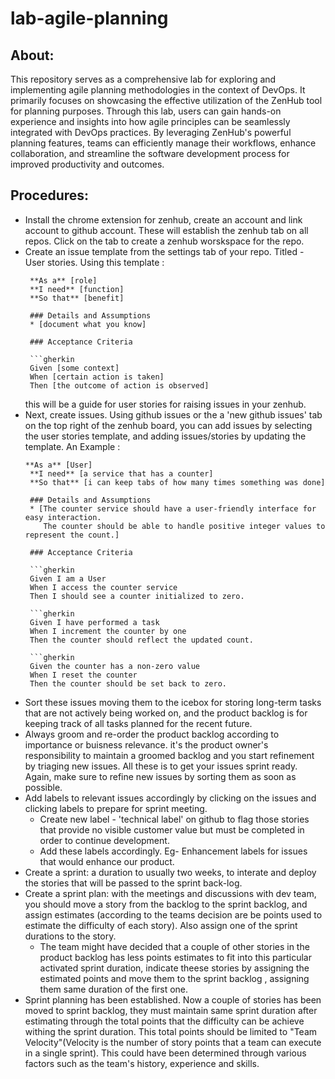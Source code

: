 # lab-agile-planning

## About:
This repository serves as a comprehensive lab for exploring and implementing agile planning methodologies in the context of DevOps. It primarily focuses on showcasing the effective utilization of the ZenHub tool for planning purposes. Through this lab, users can gain hands-on experience and insights into how agile principles can be seamlessly integrated with DevOps practices. By leveraging ZenHub's powerful planning features, teams can efficiently manage their workflows, enhance collaboration, and streamline the software development process for improved productivity and outcomes.

## Procedures:
- Install the chrome extension for zenhub, create an account and link account to github account. These will establish the zenhub tab on all repos. Click on the tab to create a zenhub worskspace for the repo.
- Create an issue template from the settings tab of your repo. Titled - User stories. Using this template :
  ```
   **As a** [role]  
   **I need** [function]  
   **So that** [benefit]  
   
   ### Details and Assumptions
   * [document what you know]
   
   ### Acceptance Criteria  
   
   ```gherkin
   Given [some context]
   When [certain action is taken]
   Then [the outcome of action is observed]
   ```
  this will be a guide for user stories for raising issues in your zenhub.
- Next, create issues. Using github issues or the a 'new github issues' tab on the top right of the zenhub board, you can add issues by selecting the user stories template, and adding issues/stories by updating the template. An Example :
  ```
  **As a** [User]  
   **I need** [a service that has a counter]  
   **So that** [i can keep tabs of how many times something was done]  
   
   ### Details and Assumptions
   * [The counter service should have a user-friendly interface for easy interaction.
      The counter should be able to handle positive integer values to represent the count.]
   
   ### Acceptance Criteria  
   
   ```gherkin
   Given I am a User
   When I access the counter service
   Then I should see a counter initialized to zero.
  
   ```gherkin
   Given I have performed a task
   When I increment the counter by one
   Then the counter should reflect the updated count.
  
   ```gherkin
   Given the counter has a non-zero value
   When I reset the counter
   Then the counter should be set back to zero.
  ```
- Sort these issues moving them to the icebox for storing long-term tasks that are not actively being worked on, and the product backlog is for keeping track of all tasks planned for the recent future.
- Always groom and re-order the product backlog according to importance or buisness relevance. it's the product owner's responsibility to maintain a groomed backlog and you start refinement by triaging new 
  issues.
  All these is to get your issues sprint ready. Again, make sure to refine new issues by sorting them as soon as possible.
- Add labels to relevant issues accordingly by clicking on the issues and clicking labels to prepare for sprint meeting.
    * Create new label - 'technical label' on github to flag those stories that provide no visible customer value but must be completed in order to continue development.
    * Add these labels accordingly. Eg- Enhancement labels for issues that would enhance our product.
- Create a sprint: a duration to usually two weeks, to interate and deploy the stories that will be passed to the sprint back-log.
- Create a sprint plan: with the meetings and discussions with dev team, you should move a story from the backlog to the sprint backlog, and assign estimates (according to the teams decision are be points 
  used 
  to estimate the difficulty of each story). Also assign one of the sprint durations to the story.
  * The team might have decided that a couple of other stories in the product backlog has less points estimates to fit into this particular activated sprint duration, indicate theese stories by assigning 
    the estimated points and move them to the sprint backlog , assigning them same duration of the first one.
- Sprint planning has been established. Now a couple of stories has been moved to sprint backlog, they must maintain same sprint duration after estimating through the total points that the difficulty can be 
  achieve withing the sprint duration. This total points should be limited to "Team Velocity"(Velocity is the number of story points that a team can execute in a single sprint). This could have been 
  determined through various factors such as the team's history, experience and skills.
  
